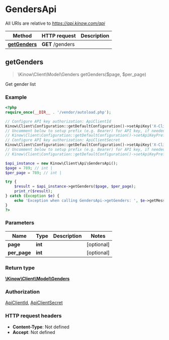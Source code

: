 # GendersApi

All URIs are relative to *https://api.kinow.com/api*

Method | HTTP request | Description
------------- | ------------- | -------------
[**getGenders**](#getGenders) | **GET** /genders | 


## **getGenders**
> \Kinow\Client\Model\Genders getGenders($page, $per_page)



Get gender list

### Example
```php
<?php
require_once(__DIR__ . '/vendor/autoload.php');

// Configure API key authorization: ApiClientId
Kinow\Client\Configuration::getDefaultConfiguration()->setApiKey('X-Client-Id', 'YOUR_API_KEY');
// Uncomment below to setup prefix (e.g. Bearer) for API key, if needed
// Kinow\Client\Configuration::getDefaultConfiguration()->setApiKeyPrefix('X-Client-Id', 'Bearer');
// Configure API key authorization: ApiClientSecret
Kinow\Client\Configuration::getDefaultConfiguration()->setApiKey('X-Client-Secret', 'YOUR_API_KEY');
// Uncomment below to setup prefix (e.g. Bearer) for API key, if needed
// Kinow\Client\Configuration::getDefaultConfiguration()->setApiKeyPrefix('X-Client-Secret', 'Bearer');

$api_instance = new Kinow\Client\Api\GendersApi();
$page = 789; // int | 
$per_page = 789; // int | 

try {
    $result = $api_instance->getGenders($page, $per_page);
    print_r($result);
} catch (Exception $e) {
    echo 'Exception when calling GendersApi->getGenders: ', $e->getMessage(), PHP_EOL;
}
?>
```

### Parameters

Name | Type | Description  | Notes
------------- | ------------- | ------------- | -------------
 **page** | **int**|  | [optional]
 **per_page** | **int**|  | [optional]

### Return type

[**\Kinow\Client\Model\Genders**](#Genders)

### Authorization

[ApiClientId](#ApiClientId), [ApiClientSecret](#ApiClientSecret)

### HTTP request headers

 - **Content-Type**: Not defined
 - **Accept**: Not defined

